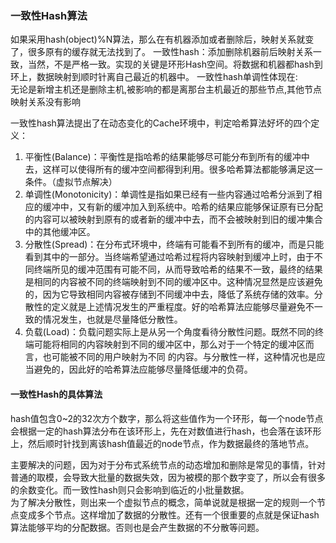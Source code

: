 ### 一致性Hash算法
如果采用hash(object)%N算法，那么在有机器添加或者删除后，映射关系就变了，很多原有的缓存就无法找到了。
一致性hash：添加删除机器前后映射关系一致，当然，不是严格一致。实现的关键是环形Hash空间。将数据和机器都hash到环上，数据映射到顺时针离自己最近的机器中。
 一致性hash单调性体现在:  
无论是新增主机还是删除主机,被影响的都是离那台主机最近的那些节点,其他节点映射关系没有影响

一致性hash算法提出了在动态变化的Cache环境中，判定哈希算法好坏的四个定义：

1. 平衡性(Balance)：平衡性是指哈希的结果能够尽可能分布到所有的缓冲中去，这样可以使得所有的缓冲空间都得到利用。很多哈希算法都能够满足这一条件。（虚拟节点解决）
2. 单调性(Monotonicity)：单调性是指如果已经有一些内容通过哈希分派到了相应的缓冲中，又有新的缓冲加入到系统中。哈希的结果应能够保证原有已分配的内容可以被映射到原有的或者新的缓冲中去，而不会被映射到旧的缓冲集合中的其他缓冲区。
3. 分散性(Spread)：在分布式环境中，终端有可能看不到所有的缓冲，而是只能看到其中的一部分。当终端希望通过哈希过程将内容映射到缓冲上时，由于不同终端所见的缓冲范围有可能不同，从而导致哈希的结果不一致，最终的结果是相同的内容被不同的终端映射到不同的缓冲区中。这种情况显然是应该避免的，因为它导致相同内容被存储到不同缓冲中去，降低了系统存储的效率。分散性的定义就是上述情况发生的严重程度。好的哈希算法应能够尽量避免不一致的情况发生，也就是尽量降低分散性。
4. 负载(Load)：负载问题实际上是从另一个角度看待分散性问题。既然不同的终端可能将相同的内容映射到不同的缓冲区中，那么对于一个特定的缓冲区而言，也可能被不同的用户映射为不同 的内容。与分散性一样，这种情况也是应当避免的，因此好的哈希算法应能够尽量降低缓冲的负荷。

#### 一致性Hash的具体算法
hash值包含0~2的32次方个数字，那么将这些值作为一个环形，每一个node节点会根据一定的hash算法分布在该环形上，先在对数值进行hash，也会落在该环形上，然后顺时针找到离该hash值最近的node节点，作为数据最终的落地节点。

主要解决的问题，因为对于分布式系统节点的动态增加和删除是常见的事情，针对普通的取模，会导致大批量的数据失效，因为被模的那个数字变了，所以会有很多的余数变化。而一致性hash则只会影响到临近的小批量数据。  
为了解决分散性，则出来一个虚拟节点的概念，简单说就是根据一定的规则一个节点变成多个节点。这样增加了数据的分散性。还有一个很重要的点就是保证hash算法能够平均的分配数据。否则也是会产生数据的不分散等问题。
